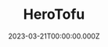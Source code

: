 ---
title: "HeroTofu"
website: "https://herotofu.com/"
description: "Connect your HTML form and securely collect submissions. Perfectly integrates into your static website and matches your design."
date: 2023-03-21T00:00:00.000Z
draft: false
tool: ["Form"]
---